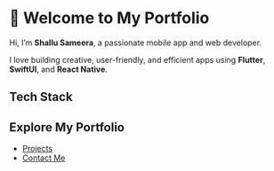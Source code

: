 # 👋 Welcome to My Portfolio

Hi, I’m **Shallu Sameera**, a passionate mobile app and web developer.

I love building creative, user-friendly, and efficient apps using **Flutter**, **SwiftUI**, and **React Native**.

## Tech Stack

##  Explore My Portfolio
- [Projects](./projects.md)
- [Contact Me](./contact.md)
